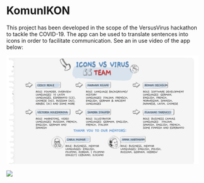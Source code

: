 # KomunIKON
This project has been developed in the scope of the VersusVirus hackathon to tackle the COVID-19. The app can be used to translate sentences into icons in order to facilitate communication.
See an in use video of the app below:

![](Documentation/Versusvirus_Theteam.jpg)

![](KomunIKON_v2.gif)
